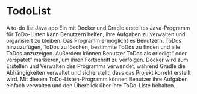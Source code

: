 # TodoList
A to-do list Java app 
Ein mit Docker und Gradle erstelltes Java-Programm für ToDo-Listen kann Benutzern helfen, ihre Aufgaben zu verwalten und organisiert zu bleiben. Das Programm ermöglicht es Benutzern, ToDos hinzuzufügen, ToDos zu löschen, bestimmte ToDos zu finden und alle ToDos anzuzeigen. Außerdem können Benutzer ToDos als erledigt" oder verspätet" markieren, um ihren Fortschritt zu verfolgen. Docker wird zum Erstellen und Verwalten des Programms verwendet, während Gradle die Abhängigkeiten verwaltet und sicherstellt, dass das Projekt korrekt erstellt wird. Mit diesem ToDo-Listen-Programm können Benutzer ihre Aufgaben einfach verwalten und den Überblick über ihre ToDo-Liste behalten.
